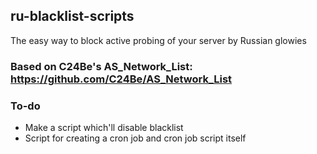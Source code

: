 ## ru-blacklist-scripts

The easy way to block active probing of your server by Russian glowies
### Based on C24Be's AS_Network_List: https://github.com/C24Be/AS_Network_List

### To-do
- Make a script which'll disable blacklist
- Script for creating a cron job and cron job script itself
